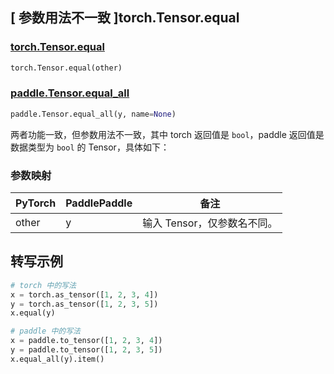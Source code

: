 ## [ 参数用法不一致 ]torch.Tensor.equal

### [torch.Tensor.equal](https://pytorch.org/docs/stable/generated/torch.Tensor.equal.html?highlight=equal#torch.Tensor.equal)

```python
torch.Tensor.equal(other)
```

### [paddle.Tensor.equal_all](https://www.paddlepaddle.org.cn/documentation/docs/zh/develop/api/paddle/Tensor_cn.html#equal-all-y-name-none)

```python
paddle.Tensor.equal_all(y, name=None)
```

两者功能一致，但参数用法不一致，其中 torch 返回值是 `bool`，paddle 返回值是数据类型为 `bool` 的 Tensor，具体如下：

### 参数映射

| PyTorch | PaddlePaddle | 备注                        |
| ------- | ------------ | --------------------------- |
| other   | y            | 输入 Tensor，仅参数名不同。 |

## 转写示例
```Python
# torch 中的写法
x = torch.as_tensor([1, 2, 3, 4])
y = torch.as_tensor([1, 2, 3, 5])
x.equal(y)

# paddle 中的写法
x = paddle.to_tensor([1, 2, 3, 4])
y = paddle.to_tensor([1, 2, 3, 5])
x.equal_all(y).item()
```
